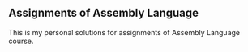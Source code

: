 ## Assignments of Assembly Language

This is my personal solutions for assignments of Assembly Language course.